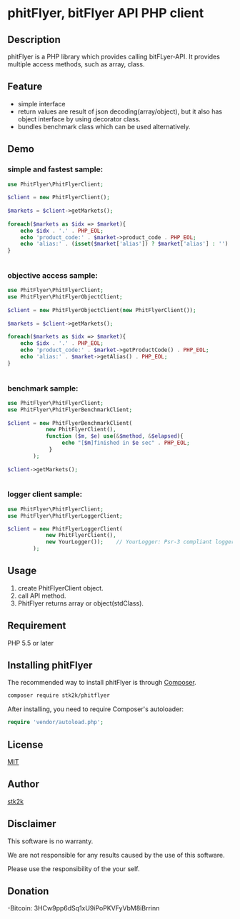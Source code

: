 phitFlyer, bitFlyer API PHP client
=======================

## Description

phitFlyer is a PHP library which provides calling bitFLyer-API.
It provides multiple access methods, such as array, class.

## Feature

- simple interface
- return values are result of json decoding(array/object), but it also has object interface by using decorator class. 
- bundles benchmark class which can be used alternatively.

## Demo

### simple and fastest sample:
```php
use PhitFlyer\PhitFlyerClient;
 
$client = new PhitFlyerClient();
 
$markets = $client->getMarkets();
 
foreach($markets as $idx => $market){
    echo $idx . '.' . PHP_EOL;
    echo 'product_code:' . $market->product_code . PHP_EOL;
    echo 'alias:' . (isset($market['alias']) ? $market['alias'] : '') . PHP_EOL;
}
 
```

### objective access sample:
```php
use PhitFlyer\PhitFlyerClient;
use PhitFlyer\PhitFlyerObjectClient;
 
$client = new PhitFlyerObjectClient(new PhitFlyerClient());
 
$markets = $client->getMarkets();
 
foreach($markets as $idx => $market){
    echo $idx . '.' . PHP_EOL;
    echo 'product_code:' . $market->getProductCode() . PHP_EOL;
    echo 'alias:' . $market->getAlias() . PHP_EOL;
}
 
```

### benchmark sample:
```php
use PhitFlyer\PhitFlyerClient;
use PhitFlyer\PhitFlyerBenchmarkClient;
 
$client = new PhitFlyerBenchmarkClient(
            new PhitFlyerClient(), 
            function ($m, $e) use(&$method, &$elapsed){
                 echo "[$m]finished in $e sec" . PHP_EOL;
             }
        );
 
$client->getMarkets();
 
```

### logger client sample:
```php
use PhitFlyer\PhitFlyerClient;
use PhitFlyer\PhitFlyerLoggerClient;

$client = new PhitFlyerLoggerClient(
            new PhitFlyerClient(),
            new YourLogger());    // YourLogger: Psr-3 compliant logger
        );

```

## Usage

1. create PhitFlyerClient object.
2. call API method.
3. PhitFlyer returns array or object(stdClass).

## Requirement

PHP 5.5 or later


## Installing phitFlyer

The recommended way to install phitFlyer is through
[Composer](http://getcomposer.org).

```bash
composer require stk2k/phitflyer
```

After installing, you need to require Composer's autoloader:

```php
require 'vendor/autoload.php';
```

## License
[MIT](https://github.com/stk2k/phitflyer/blob/master/LICENSE)

## Author

[stk2k](https://github.com/stk2k)

## Disclaimer

This software is no warranty.

We are not responsible for any results caused by the use of this software.

Please use the responsibility of the your self.


## Donation

-Bitcoin: 3HCw9pp6dSq1xU9iPoPKVFyVbM8iBrrinn
